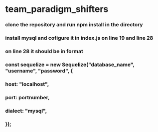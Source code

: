 # team_paradigm_shifters
### clone the repository and run npm install in the directory
### install mysql and cofigure it in index.js on line 19 and line 28
### on line 28 it should be in format 
### const sequelize = new Sequelize("database_name", "username", "password", {
### host: "localhost",
###  port: portnumber,
###  dialect: "mysql",
### });
